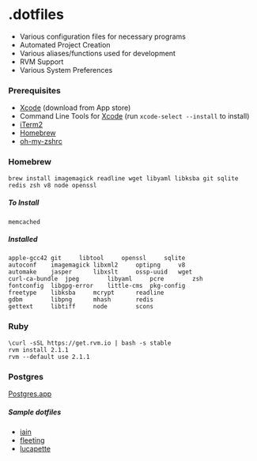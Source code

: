 # .dotfiles

* Various configuration files for necessary programs
* Automated Project Creation
* Various aliases/functions used for development
* RVM Support
* Various System Preferences


### Prerequisites

* [Xcode](https://developer.apple.com/xcode/) (download from App store)
* Command Line Tools for [Xcode](https://developer.apple.com/xcode/downloads/) (run `xcode-select --install` to install)
* [iTerm2](http://www.iterm2.com/)
* [Homebrew](http://mxcl.github.io/homebrew/)
* [oh-my-zshrc](https://github.com/robbyrussell/oh-my-zsh)


### Homebrew

    brew install imagemagick readline wget libyaml libksba git sqlite redis zsh v8 node openssl

##### To Install
    memcached

##### Installed
    apple-gcc42	git		libtool		openssl		sqlite
    autoconf	imagemagick	libxml2		optipng		v8
    automake	jasper		libxslt		ossp-uuid	wget
    curl-ca-bundle	jpeg		libyaml		pcre		zsh
    fontconfig	libgpg-error	little-cms	pkg-config
    freetype	libksba		mcrypt		readline
    gdbm		libpng		mhash		redis
    gettext		libtiff		node		scons

### Ruby
    \curl -sSL https://get.rvm.io | bash -s stable
    rvm install 2.1.1
    rvm --default use 2.1.1

### Postgres
[Postgres.app](http://postgresapp.com/)



##### Sample dotfiles
* [iain](https://github.com/iain/dotfiles)
* [fleeting](https://github.com/fleeting/dotfiles)
* [lucapette](https://github.com/lucapette/dotfiles)
